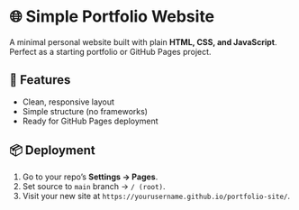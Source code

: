 # 🌐 Simple Portfolio Website

A minimal personal website built with plain **HTML, CSS, and JavaScript**.  
Perfect as a starting portfolio or GitHub Pages project.

## 🚀 Features
- Clean, responsive layout
- Simple structure (no frameworks)
- Ready for GitHub Pages deployment

## 📦 Deployment
1. Go to your repo’s **Settings → Pages**.
2. Set source to `main` branch → `/ (root)`.
3. Visit your new site at `https://yourusername.github.io/portfolio-site/`.
